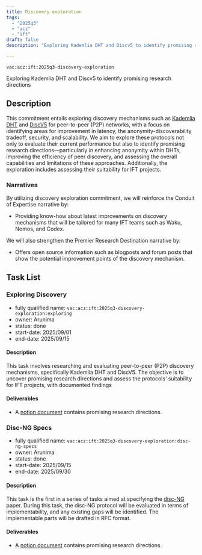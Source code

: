 ```yaml
---
title: Discovery exploration
tags:
  - "2025q3"
  - "acz"
  - "ift"
draft: false
description: "Exploring Kademlia DHT and Discv5 to identify promising research directions"

---
```

 
`vac:acz:ift:2025q3-discovery-exploration`

Exploring Kademlia DHT and Discv5 to identify promising research directions
## Description
This commitment entails exploring discovery mechanisms such as 
[Kademlia DHT](https://en.wikipedia.org/wiki/Kademlia) and [DiscV5](https://github.com/ethereum/devp2p/blob/master/discv5/discv5.md) 
for peer-to-peer (P2P) networks, with a focus on identifying areas for improvement in latency, 
the anonymity-discoverability tradeoff, security, and scalability. 
We aim to explore these protocols not only to evaluate their current performance 
but also to identify promising research directions—particularly in enhancing anonymity within DHTs, 
improving the efficiency of peer discovery, and assessing the overall capabilities and limitations of these approaches. 
Additionally, the exploration includes assessing their suitability for IFT projects. 

### Narratives

By utilizing discovery exploration commitment, 
we will reinforce the Conduit of Expertise narrative by:
* Providing know-how about latest improvements on discovery mechanisms 
that will be tailored for many IFT teams such as Waku, Nomos, and Codex. 

We will also strengthen the Premier Research Destination narrative by:
* Offers open source information such as blogposts and forum posts 
that show the potential improvement points of the discovery mechanism.

## Task List

### Exploring Discovery

* fully qualified name: `vac:acz:ift:2025q3-discovery-exploration:exploring`
* owner: Arunima
* status: done
* start-date: 2025/09/01
* end-date: 2025/09/15

#### Description

This task involves researching and evaluating peer-to-peer (P2P) discovery mechanisms, 
specifically Kademlia DHT and DiscV5. 
The objective is to uncover promising research directions and assess the protocols’ 
suitability for IFT projects, with documented findings

#### Deliverables

* A [notion document](https://www.notion.so/Improving-EGN-Discovery-protocol-DRAFT-2638f96fb65c8082a4dfe9f2aefaf8bc) contains promising research directions.

### Disc-NG Specs

* fully qualified name: `vac:acz:ift:2025q3-discovery-exploration:disc-ng-specs`
* owner: Arunima
* status: done
* start-date: 2025/09/15
* end-date: 2025/09/30

#### Description

This task is the first in a series of tasks aimed at specifying the [disc-NG](https://sonnino.com/papers/disc-ng.pdf) paper.
During this task, the disc-NG protocol will be evaluated in terms of implementability,
and any existing gaps will be identified. The implementable parts will be drafted in RFC format.

#### Deliverables

* A [notion document](https://www.notion.so/Improving-EGN-Discovery-protocol-DRAFT-2638f96fb65c8082a4dfe9f2aefaf8bc) contains promising research directions.